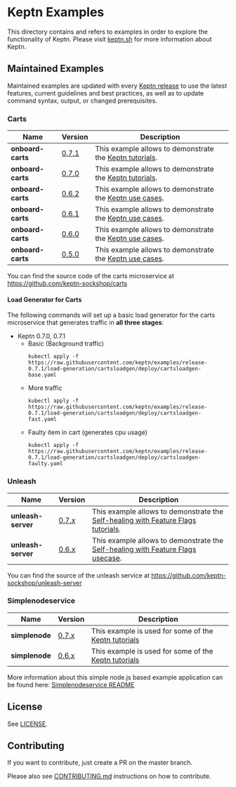 # Keptn Examples

This directory contains and refers to examples in order to explore the functionality of Keptn. Please visit [keptn.sh](https://keptn.sh) for more information about Keptn.

## Maintained Examples

Maintained examples are updated with every [Keptn release](https://github.com/keptn/examples/releases) to use the latest features, current guidelines and best practices, as well as to update command syntax, output, or changed prerequisites.

<!-- See [Example Guidelines](guidelines.md) for a description of what goes in this directory, and what examples should contain. -->

### Carts

|Name | Version | Description | 
------------- | ------------- | ------------ |
| **onboard-carts** | [0.7.1](https://github.com/keptn/examples/tree/release-0.7.1) | This example allows to demonstrate the [Keptn tutorials](https://tutorials.keptn.sh). |
| **onboard-carts** | [0.7.0](https://github.com/keptn/examples/tree/release-0.7.0) | This example allows to demonstrate the [Keptn tutorials](https://tutorials.keptn.sh). |
| **onboard-carts** | [0.6.2](https://github.com/keptn/examples/tree/release-0.6.2) | This example allows to demonstrate the [Keptn use cases](https://keptn.sh/docs/0.6.0/usecases/). |
| **onboard-carts** | [0.6.1](https://github.com/keptn/examples/tree/release-0.6.1) | This example allows to demonstrate the [Keptn use cases](https://keptn.sh/docs/0.6.0/usecases/). |
| **onboard-carts** | [0.6.0](https://github.com/keptn/examples/tree/release-0.6.0) | This example allows to demonstrate the [Keptn use cases](https://keptn.sh/docs/0.6.0/usecases/). |
| **onboard-carts** | [0.5.0](https://github.com/keptn/examples/tree/release-0.5.0) | This example allows to demonstrate the [Keptn use cases](https://keptn.sh/docs/0.5.0/usecases/). |

You can find the source code of the carts microservice at https://github.com/keptn-sockshop/carts

#### Load Generator for Carts

The following commands will set up a basic load generator for the carts microservice that generates traffic in **all three stages**:

* Keptn 0.7.0, 0.7.1
  * Basic (Background traffic)
    ```console
    kubectl apply -f https://raw.githubusercontent.com/keptn/examples/release-0.7.1/load-generation/cartsloadgen/deploy/cartsloadgen-base.yaml
    ```
  * More traffic
    ```console
    kubectl apply -f https://raw.githubusercontent.com/keptn/examples/release-0.7.1/load-generation/cartsloadgen/deploy/cartsloadgen-fast.yaml
    ```
  * Faulty item in cart (generates cpu usage)
    ```console
    kubectl apply -f https://raw.githubusercontent.com/keptn/examples/release-0.7.1/load-generation/cartsloadgen/deploy/cartsloadgen-faulty.yaml
    ```

### Unleash

|Name | Version | Description | 
------------- | ------------- | ------------ |
| **unleash-server** | [0.7.x](https://github.com/keptn/examples/tree/release-0.7.1) | This example allows to demonstrate the [Self-healing with Feature Flags tutorials](https://tutorials.keptn.sh). |
| **unleash-server** | [0.6.x](https://github.com/keptn/examples/tree/release-0.6.2) | This example allows to demonstrate the [Self-healing with Feature Flags usecase](https://keptn.sh/docs/0.6.0/usecases/self-healing-with-keptn/dynatrace-unleash/). |

You can find the source of the unleash service at https://github.com/keptn-sockshop/unleash-server

### Simplenodeservice

|Name | Version | Description | 
------------- | ------------- | ------------ |
| **simplenode** |  [0.7.x](https://github.com/keptn/examples/tree/release-0.7.1) | This example is used for some of the [Keptn tutorials](https://tutorials.keptn.sh) |
| **simplenode** |  [0.6.x](https://github.com/keptn/examples/tree/release-0.6.2) | This example is used for some of the [Keptn tutorials](https://tutorials.keptn.sh) |

More information about this simple node.js based example application can be found here: [Simplenodeservice README](./simplenodeservice/README.md)

## License

See [LICENSE](LICENSE).

## Contributing

If you want to contribute, just create a PR on the master branch.

Please also see [CONTRIBUTING.md](CONTRIBUTING.md) instructions on how to contribute.

